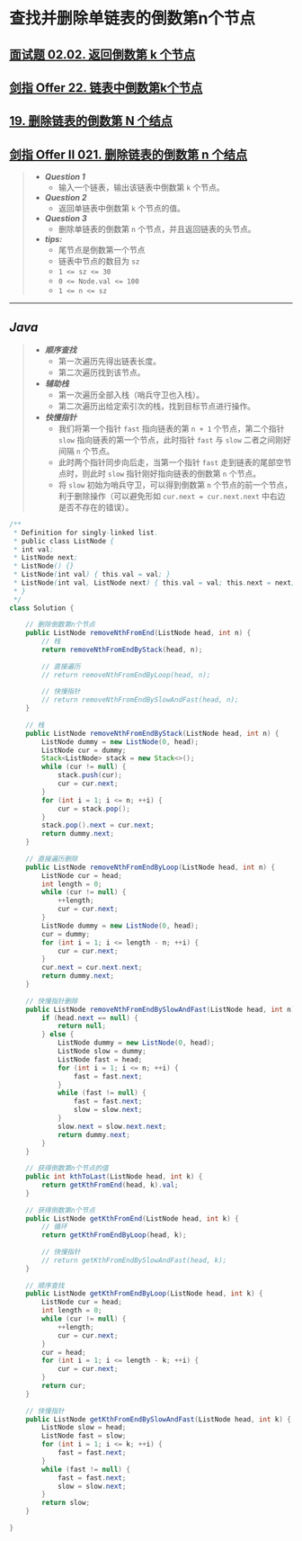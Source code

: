 # 查找并删除单链表的倒数第n个节点

## [面试题 02.02. 返回倒数第 k 个节点](https://leetcode.cn/problems/kth-node-from-end-of-list-lcci/)

## [剑指 Offer 22. 链表中倒数第k个节点](https://leetcode.cn/problems/lian-biao-zhong-dao-shu-di-kge-jie-dian-lcof/)

## [19. 删除链表的倒数第 N 个结点](https://leetcode.cn/problems/remove-nth-node-from-end-of-list/)

## [剑指 Offer II 021. 删除链表的倒数第 n 个结点](https://leetcode.cn/problems/SLwz0R/)

> - ***Question 1***
>   - 输入一个链表，输出该链表中倒数第 `k` 个节点。
> - ***Question 2***
>   - 返回单链表中倒数第 `k` 个节点的值。
> - ***Question 3***
>   - 删除单链表的倒数第 `n` 个节点，并且返回链表的头节点。
> - ***tips:***
>   - 尾节点是倒数第一个节点
>   - 链表中节点的数目为 `sz`
>   - `1 <= sz <= 30`
>   - `0 <= Node.val <= 100`  
>   - `1 <= n <= sz`

---

## *Java*

> - ***顺序查找***
>   - 第一次遍历先得出链表长度。
>   - 第二次遍历找到该节点。
> - ***辅助栈***
>   - 第一次遍历全部入栈（哨兵守卫也入栈）。
>   - 第二次遍历出给定索引次的栈，找到目标节点进行操作。
> - ***快慢指针***
>   - 我们将第一个指针 `fast` 指向链表的第 `n + 1` 个节点，第二个指针 `slow` 指向链表的第一个节点，此时指针 `fast` 与 `slow` 二者之间刚好间隔 `n` 个节点。
>   - 此时两个指针同步向后走，当第一个指针 `fast` 走到链表的尾部空节点时，则此时 `slow` 指针刚好指向链表的倒数第 `n` 个节点。
>   - 将 `slow` 初始为哨兵守卫，可以得到倒数第 `n` 个节点的前一个节点，利于删除操作（可以避免形如 `cur.next = cur.next.next` 中右边是否不存在的错误）。

```java
/**
 * Definition for singly-linked list.
 * public class ListNode {
 * int val;
 * ListNode next;
 * ListNode() {}
 * ListNode(int val) { this.val = val; }
 * ListNode(int val, ListNode next) { this.val = val; this.next = next; }
 * }
 */
class Solution {
    
    // 删除倒数第n个节点
    public ListNode removeNthFromEnd(ListNode head, int n) {
        // 栈
        return removeNthFromEndByStack(head, n);
        
        // 直接遍历
        // return removeNthFromEndByLoop(head, n);
        
        // 快慢指针
        // return removeNthFromEndBySlowAndFast(head, n);
    }
    
    // 栈
    public ListNode removeNthFromEndByStack(ListNode head, int n) {
        ListNode dummy = new ListNode(0, head);
        ListNode cur = dummy;
        Stack<ListNode> stack = new Stack<>();
        while (cur != null) {
            stack.push(cur);
            cur = cur.next;
        }
        for (int i = 1; i <= n; ++i) {
            cur = stack.pop();
        }
        stack.pop().next = cur.next;
        return dummy.next;
    }
    
    // 直接遍历删除
    public ListNode removeNthFromEndByLoop(ListNode head, int n) {
        ListNode cur = head;
        int length = 0;
        while (cur != null) {
            ++length;
            cur = cur.next;
        }
        ListNode dummy = new ListNode(0, head);
        cur = dummy;
        for (int i = 1; i <= length - n; ++i) {
            cur = cur.next;
        }
        cur.next = cur.next.next;
        return dummy.next;
    }
    
    // 快慢指针删除
    public ListNode removeNthFromEndBySlowAndFast(ListNode head, int n) {
        if (head.next == null) {
            return null;
        } else {
            ListNode dummy = new ListNode(0, head);
            ListNode slow = dummy;
            ListNode fast = head;
            for (int i = 1; i <= n; ++i) {
                fast = fast.next;
            }
            while (fast != null) {
                fast = fast.next;
                slow = slow.next;
            }
            slow.next = slow.next.next;
            return dummy.next;
        }
    }
    
    // 获得倒数第n个节点的值
    public int kthToLast(ListNode head, int k) {
        return getKthFromEnd(head, k).val;
    }
    
    // 获得倒数第n个节点
    public ListNode getKthFromEnd(ListNode head, int k) {
        // 循环
        return getKthFromEndByLoop(head, k);
        
        // 快慢指针
        // return getKthFromEndBySlowAndFast(head, k);
    }
    
    // 顺序查找
    public ListNode getKthFromEndByLoop(ListNode head, int k) {
        ListNode cur = head;
        int length = 0;
        while (cur != null) {
            ++length;
            cur = cur.next;
        }
        cur = head;
        for (int i = 1; i <= length - k; ++i) {
            cur = cur.next;
        }
        return cur;
    }
    
    // 快慢指针
    public ListNode getKthFromEndBySlowAndFast(ListNode head, int k) {
        ListNode slow = head;
        ListNode fast = slow;
        for (int i = 1; i <= k; ++i) {
            fast = fast.next;
        }
        while (fast != null) {
            fast = fast.next;
            slow = slow.next;
        }
        return slow;
    }
    
}
```
